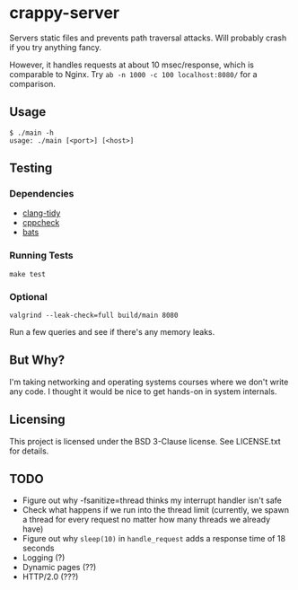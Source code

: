 # crappy-server
Servers static files and prevents path traversal attacks.
Will probably crash if you try anything fancy.

However, it handles requests at about 10 msec/response, which is comparable to Nginx.
Try `ab -n 1000 -c 100 localhost:8080/` for a comparison.

## Usage
```
$ ./main -h
usage: ./main [<port>] [<host>]
```

## Testing
### Dependencies
- [clang-tidy](https://clang.llvm.org/extra/clang-tidy/)
- [cppcheck](https://sourceforge.net/p/cppcheck/wiki/Home/)
- [bats](https://github.com/bats-core/bats-core/)

### Running Tests
`make test`

### Optional
`valgrind --leak-check=full build/main 8080`

Run a few queries and see if there's any memory leaks.

## But Why?
I'm taking networking and operating systems courses where we don't write any code.
I thought it would be nice to get hands-on in system internals.

## Licensing
This project is licensed under the BSD 3-Clause license. See LICENSE.txt for details.

## TODO
- Figure out why -fsanitize=thread thinks my interrupt handler isn't safe
- Check what happens if we run into the thread limit
(currently, we spawn a thread for every request no matter how many threads we already have)
- Figure out why `sleep(10)` in `handle_request` adds a response time of 18 seconds
- Logging (?)
- Dynamic pages (??)
- HTTP/2.0 (???)
